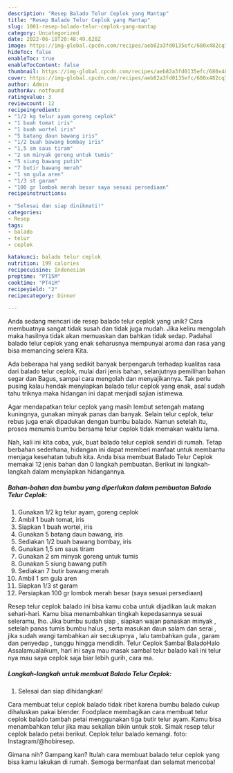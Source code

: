 ```yaml
---
description: "Resep Balado Telur Ceplok yang Mantap"
title: "Resep Balado Telur Ceplok yang Mantap"
slug: 1001-resep-balado-telur-ceplok-yang-mantap
category: Uncategorized
date: 2022-06-18T20:48:49.628Z
image: https://img-global.cpcdn.com/recipes/aeb82a3fd0135efc/680x482cq70/balado-telur-ceplok-foto-resep-utama.jpg
hideToc: false
enableToc: true
enableTocContent: false
thumbnail: https://img-global.cpcdn.com/recipes/aeb82a3fd0135efc/680x482cq70/balado-telur-ceplok-foto-resep-utama.jpg
cover: https://img-global.cpcdn.com/recipes/aeb82a3fd0135efc/680x482cq70/balado-telur-ceplok-foto-resep-utama.jpg
author: Admin
authorAv: notfound
ratingvalue: 3
reviewcount: 12
recipeingredient:
- "1/2 kg telur ayam goreng ceplok"
- "1 buah tomat iris"
- "1 buah wortel iris"
- "5 batang daun bawang iris"
- "1/2 buah bawang bombay iris"
- "1,5 sm saus tiram"
- "2 sm minyak goreng untuk tumis"
- "5 siung bawang putih"
- "7 butir bawang merah"
- "1 sm gula aren"
- "1/3 st garam"
- "100 gr lombok merah besar saya sesuai persediaan"
recipeinstructions:

- "Selesai dan siap dinikmati!"
categories:
- Resep
tags:
- balado
- telur
- ceplok

katakunci: balado telur ceplok 
nutrition: 199 calories
recipecuisine: Indonesian
preptime: "PT15M"
cooktime: "PT41M"
recipeyield: "2"
recipecategory: Dinner

---
```





Anda sedang mencari ide resep balado telur ceplok yang unik? Cara membuatnya sangat tidak susah dan tidak juga mudah. Jika keliru mengolah maka hasilnya tidak akan memuaskan dan bahkan tidak sedap. Padahal balado telur ceplok yang enak seharusnya mempunyai aroma dan rasa yang bisa memancing selera Kita.





Ada beberapa hal yang sedikit banyak berpengaruh terhadap kualitas rasa dari balado telur ceplok, mulai dari jenis bahan, selanjutnya pemilihan bahan segar dan Bagus, sampai cara mengolah dan menyajikannya. Tak perlu pusing kalau hendak menyiapkan balado telur ceplok yang enak,      asal sudah tahu triknya maka hidangan ini dapat menjadi sajian istimewa.














Agar mendapatkan telur ceplok yang masih lembut setengah matang kuningnya, gunakan minyak panas dan banyak. Selain telur ceplok, telur rebus juga enak dipadukan dengan bumbu balado. Namun setelah itu, proses menumis bumbu bersama telur ceplok tidak memakan waktu lama.






Nah, kali ini kita coba, yuk, buat balado telur ceplok sendiri di rumah. Tetap berbahan sederhana, hidangan ini dapat memberi manfaat untuk membantu menjaga kesehatan tubuh kita. Anda bisa membuat Balado Telur Ceplok memakai 12 jenis bahan dan 0 langkah pembuatan. Berikut ini langkah-langkah dalam menyiapkan hidangannya.

<!--inarticleads1-->

##### Bahan-bahan dan bumbu yang diperlukan dalam pembuatan Balado Telur Ceplok:

1. Gunakan 1/2 kg telur ayam, goreng ceplok
1. Ambil 1 buah tomat, iris
1. Siapkan 1 buah wortel, iris
1. Gunakan 5 batang daun bawang, iris
1. Sediakan 1/2 buah bawang bombay, iris
1. Gunakan 1,5 sm saus tiram
1. Gunakan 2 sm minyak goreng untuk tumis
1. Gunakan 5 siung bawang putih
1. Sediakan 7 butir bawang merah
1. Ambil 1 sm gula aren
1. Siapkan 1/3 st garam
1. Persiapkan 100 gr lombok merah besar (saya sesuai persediaan)


Resep telur ceplok balado ini bisa kamu coba untuk dijadikan lauk makan sehari-hari. Kamu bisa menambahkan tingkah kepedasannya sesuai seleramu, lho. Jika bumbu sudah siap , siapkan wajan panaskan minyak , setelah panas tumis bumbu halus , serta masukan daun salam dan serai , jika sudah wangi tambahkan air secukupnya , lalu tambahkan gula , garam dan penyedap , tunggu hingga mendidih. Telur Ceplok Sambal BaladoHalo Assalamualaikum, hari ini saya mau masak sambal telur balado kali ini telur nya mau saya ceplok saja biar lebih gurih, cara ma. 

<!--inarticleads2-->

##### Langkah-langkah untuk membuat Balado Telur Ceplok:


1. Selesai dan siap dihidangkan!

Cara membuat telur ceplok balado tidak ribet karena bumbu balado cukup dihaluskan pakai blender. Foodplace membagikan cara membuat telur ceplok balado tambah petai menggunakan tiga butir telur ayam. Kamu bisa menambahkan telur jika mau sekalian bikin untuk stok. Simak resep telur ceplok balado petai berikut. Ceplok telur balado kemangi. foto: Instagram/@hobiresep. 

Gimana nih? Gampang kan? Itulah cara membuat balado telur ceplok yang bisa kamu lakukan di rumah. Semoga bermanfaat dan selamat mencoba!
